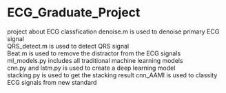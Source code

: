 # ECG_Graduate_Project
project about ECG classfication
denoise.m is used to denoise primary ECG signal  
QRS_detect.m is used to detect QRS signal  
Beat.m is used to remove the distractor from the ECG signals    
ml_models.py includes all traditional machine learning models  
cnn.py and lstm.py is used to create a deep learning model  
stacking.py is used to get the stacking result
cnn_AAMI is used to classity ECG signals from new standard  
